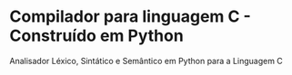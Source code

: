 # Compilador para linguagem C - Construído em Python

Analisador Léxico, Sintático e Semântico em Python para a Linguagem C
